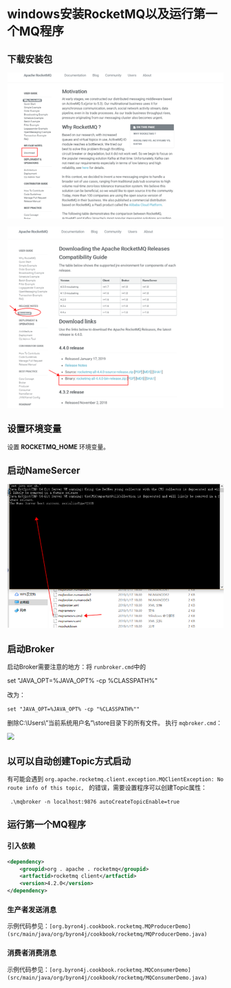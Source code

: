 # windows安装RocketMQ以及运行第一个MQ程序

## 下载安装包

![](blog/1-download1.png)


![](blog/1-download2.png)

## 设置环境变量

设置 **ROCKETMQ_HOME** 环境变量。

## 启动NameSercer

![](blog/1-download3.png)

## 启动Broker

启动Broker需要注意的地方：将 ```runbroker.cmd```中的 

set "JAVA_OPT=%JAVA_OPT% -cp %CLASSPATH%" 

改为： 

```set "JAVA_OPT=%JAVA_OPT% -cp "%CLASSPATH%"" ```

删除C:\Users\”当前系统用户名”\store目录下的所有文件。
执行 ```mqbroker.cmd```：

![](blog/1-download5.png)

## 以可以自动创建Topic方式启动

有可能会遇到 ```org.apache.rocketmq.client.exception.MQClientException: No route info of this topic, ``` 的错误，需要设置程序可以创建Topic属性：

``` .\mqbroker -n localhost:9876 autoCreateTopicEnable=true```


## 运行第一个MQ程序


### 引入依赖

```xml
<dependency>
    <groupid>org . apache . rocketmq</groupid>
    <artfactid>rocketmq client</artfactid>
    <version>4.2.0</version>
</dependency> 
```

### 生产者发送消息

示例代码参见：```[org.byron4j.cookbook.rocketmq.MQProducerDemo](src/main/java/org/byron4j/cookbook/rocketmq/MQProducerDemo.java)```


### 消费者消费消息

示例代码参见：```[org.byron4j.cookbook.rocketmq.MQConsumerDemo](src/main/java/org/byron4j/cookbook/rocketmq/MQConsumerDemo.java)```

